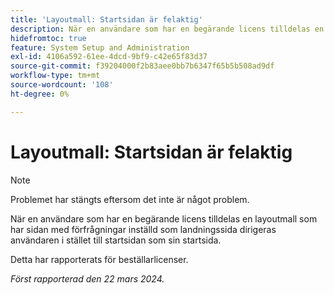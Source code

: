 ```yaml
---
title: 'Layoutmall: Startsidan är felaktig'
description: När en användare som har en begärande licens tilldelas en layoutmall som har sidan med förfrågningar inställd som landningssida dirigeras användaren i stället till startsidan som sin startsida.
hidefromtoc: true
feature: System Setup and Administration
exl-id: 4106a592-61ee-4dcd-9bf9-c42e65f83d37
source-git-commit: f39204000f2b83aee0bb7b6347f65b5b508ad9df
workflow-type: tm+mt
source-wordcount: '108'
ht-degree: 0%

---
```


# Layoutmall: Startsidan är felaktig

>[!NOTE]
>
>Problemet har stängts eftersom det inte är något problem.

När en användare som har en begärande licens tilldelas en layoutmall som har sidan med förfrågningar inställd som landningssida dirigeras användaren i stället till startsidan som sin startsida.

Detta har rapporterats för beställarlicenser.

_Först rapporterad den 22 mars 2024._
